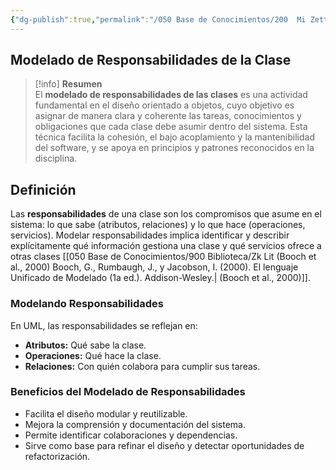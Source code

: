 ```yaml
---
{"dg-publish":true,"permalink":"/050 Base de Conocimientos/200  Mi Zettelkasten/100 Docencia/IS1/2025/Clase 13 Diagrama de Clases (Fundamentos, Elementos, Relaciones, etc.)/Zk Diagrama de Clases (Modelado de Responsabilidades de la Clase)/","tags":["digitalGarden"]}
---
```


## Modelado de Responsabilidades de la Clase

> [!info] **Resumen**  
> El **modelado de responsabilidades de las clases** es una actividad fundamental en el diseño orientado a objetos, cuyo objetivo es asignar de manera clara y coherente las tareas, conocimientos y obligaciones que cada clase debe asumir dentro del sistema. Esta técnica facilita la cohesión, el bajo acoplamiento y la mantenibilidad del software, y se apoya en principios y patrones reconocidos en la disciplina.

## Definición

Las **responsabilidades** de una clase son los compromisos que asume en el sistema: lo que sabe (atributos, relaciones) y lo que hace (operaciones, servicios). Modelar responsabilidades implica identificar y describir explícitamente qué información gestiona una clase y qué servicios ofrece a otras clases [[050 Base de Conocimientos/900 Biblioteca/Zk Lit (Booch et al., 2000) Booch, G., Rumbaugh, J., y Jacobson, I. (2000). El lenguaje Unificado de Modelado (1a ed.). Addison-Wesley.\| (Booch et al., 2000)]].

### Modelando Responsabilidades

En UML, las responsabilidades se reflejan en:

- **Atributos:** Qué sabe la clase.
- **Operaciones:** Qué hace la clase.
- **Relaciones:** Con quién colabora para cumplir sus tareas.

### Beneficios del Modelado de Responsabilidades

- Facilita el diseño modular y reutilizable.
- Mejora la comprensión y documentación del sistema.
- Permite identificar colaboraciones y dependencias.
- Sirve como base para refinar el diseño y detectar oportunidades de refactorización.
